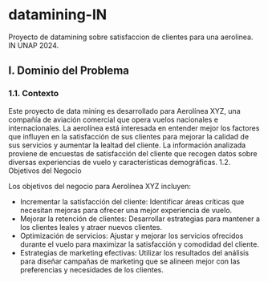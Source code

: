 # datamining-IN

Proyecto de datamining sobre satisfaccion de clientes para una aerolinea. IN UNAP 2024.

## I. Dominio del Problema

### 1.1. Contexto

Este proyecto de data mining es desarrollado para Aerolínea XYZ, una compañía de aviación comercial que opera vuelos nacionales e internacionales. La aerolínea está interesada en entender mejor los factores que influyen en la satisfacción de sus clientes para mejorar la calidad de sus servicios y aumentar la lealtad del cliente. La información analizada proviene de encuestas de satisfacción del cliente que recogen datos sobre diversas experiencias de vuelo y características demográficas.
1.2. Objetivos del Negocio

Los objetivos del negocio para Aerolínea XYZ incluyen:

- Incrementar la satisfacción del cliente: Identificar áreas críticas que necesitan mejoras para ofrecer una mejor experiencia de vuelo.
- Mejorar la retención de clientes: Desarrollar estrategias para mantener a los clientes leales y atraer nuevos clientes.
- Optimización de servicios: Ajustar y mejorar los servicios ofrecidos durante el vuelo para maximizar la satisfacción y comodidad del cliente.
- Estrategias de marketing efectivas: Utilizar los resultados del análisis para diseñar campañas de marketing que se alineen mejor con las preferencias y necesidades de los clientes.
